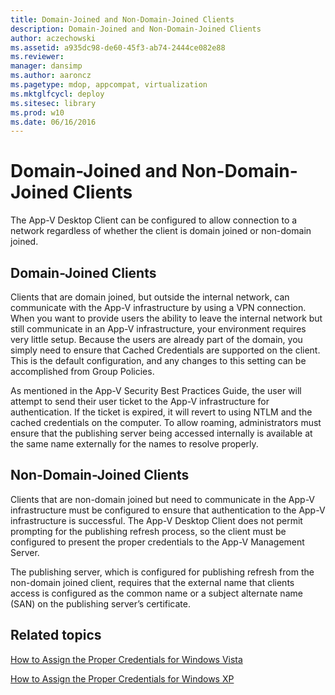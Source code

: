 ```yaml
---
title: Domain-Joined and Non-Domain-Joined Clients
description: Domain-Joined and Non-Domain-Joined Clients
author: aczechowski
ms.assetid: a935dc98-de60-45f3-ab74-2444ce082e88
ms.reviewer: 
manager: dansimp
ms.author: aaroncz
ms.pagetype: mdop, appcompat, virtualization
ms.mktglfcycl: deploy
ms.sitesec: library
ms.prod: w10
ms.date: 06/16/2016
---
```



# Domain-Joined and Non-Domain-Joined Clients


The App-V Desktop Client can be configured to allow connection to a network regardless of whether the client is domain joined or non-domain joined.

## Domain-Joined Clients


Clients that are domain joined, but outside the internal network, can communicate with the App-V infrastructure by using a VPN connection. When you want to provide users the ability to leave the internal network but still communicate in an App-V infrastructure, your environment requires very little setup. Because the users are already part of the domain, you simply need to ensure that Cached Credentials are supported on the client. This is the default configuration, and any changes to this setting can be accomplished from Group Policies.

As mentioned in the App-V Security Best Practices Guide, the user will attempt to send their user ticket to the App-V infrastructure for authentication. If the ticket is expired, it will revert to using NTLM and the cached credentials on the computer. To allow roaming, administrators must ensure that the publishing server being accessed internally is available at the same name externally for the names to resolve properly.

## Non-Domain-Joined Clients


Clients that are non-domain joined but need to communicate in the App-V infrastructure must be configured to ensure that authentication to the App-V infrastructure is successful. The App-V Desktop Client does not permit prompting for the publishing refresh process, so the client must be configured to present the proper credentials to the App-V Management Server.

The publishing server, which is configured for publishing refresh from the non-domain joined client, requires that the external name that clients access is configured as the common name or a subject alternate name (SAN) on the publishing server’s certificate.

## Related topics


[How to Assign the Proper Credentials for Windows Vista](how-to-assign--the-proper-credentials-for-windows-vista.md)

[How to Assign the Proper Credentials for Windows XP](how-to-assign--the-proper-credentials-for-windows-xp.md)

 

 





